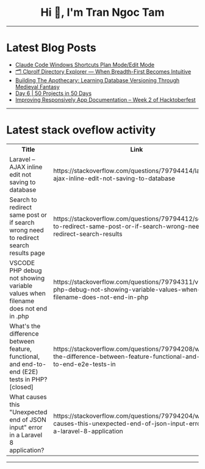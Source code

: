 <h1 align="center">Hi 👋, I'm Tran Ngoc Tam</h1>

---

# Latest Blog Posts 
<!-- BLOG-POST-LIST:START -->
- [Claude Code Windows Shortcuts Plan Mode/Edit Mode](https://dev.to/adzhydra/claude-code-windows-shortcuts-plan-modeedit-mode-85d)
- [🗂️ Clprolf Directory Explorer — When Breadth-First Becomes Intuitive](https://dev.to/charles_koffler_bcabc582b/clprolf-directory-explorer-when-breadth-first-becomes-intuitive-5a0f)
- [Building The Apothecary: Learning Database Versioning Through Medieval Fantasy](https://dev.to/rami_gharbi/building-the-apothecary-learning-database-versioning-through-medieval-fantasy-4d2l)
- [Day 6 | 50 Projects in 50 Days](https://dev.to/augusta08/day-6-50-projects-in-50-days-40h7)
- [Improving Responsively App Documentation – Week 2 of Hacktoberfest](https://dev.to/kkrishnan10/improving-responsively-app-documentation-week-2-of-hacktoberfest-2c60)
<!-- BLOG-POST-LIST:END -->

---

# Latest stack oveflow activity
<table>
  <tr><th>Title</th><th>Link</th></tr>
  <!-- STACKOVERFLOW:START --><tr><td>Laravel – AJAX inline edit not saving to database</td><td>https://stackoverflow.com/questions/79794414/laravel-ajax-inline-edit-not-saving-to-database</td></tr><tr><td>Search to redirect same post or if search wrong need to redirect search results page</td><td>https://stackoverflow.com/questions/79794412/search-to-redirect-same-post-or-if-search-wrong-need-to-redirect-search-results</td></tr><tr><td>VSCODE PHP debug not showing variable values when filename does not end in .php</td><td>https://stackoverflow.com/questions/79794311/vscode-php-debug-not-showing-variable-values-when-filename-does-not-end-in-php</td></tr><tr><td>What&#39;s the difference between feature, functional, and end-to-end &lpar;E2E&rpar; tests in PHP? [closed]</td><td>https://stackoverflow.com/questions/79794208/whats-the-difference-between-feature-functional-and-end-to-end-e2e-tests-in</td></tr><tr><td>What causes this &quot;Unexpected end of JSON input&quot; error in a Laravel 8 application?</td><td>https://stackoverflow.com/questions/79794204/what-causes-this-unexpected-end-of-json-input-error-in-a-laravel-8-application</td></tr><!-- STACKOVERFLOW:END -->
</table>

---


